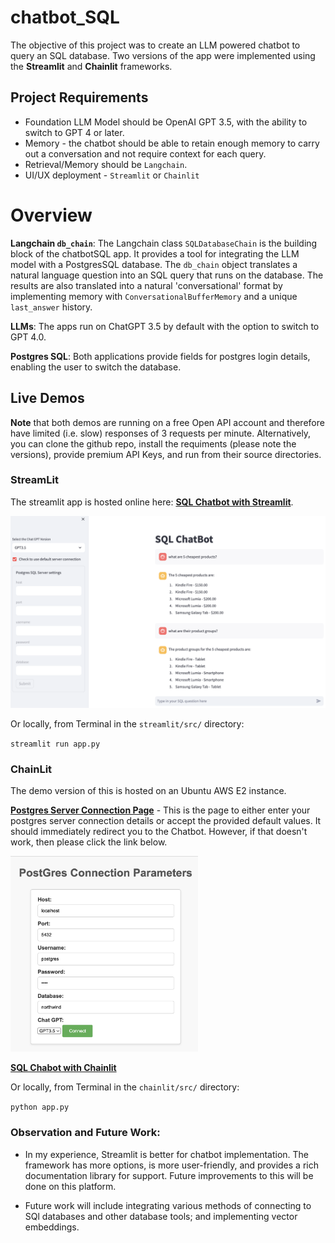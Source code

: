 # chatbot_SQL

The objective of this project was to create an LLM powered chatbot to query an SQL database. Two versions of the app were implemented using the **Streamlit** and **Chainlit** frameworks.

## Project Requirements

- Foundation LLM Model should be OpenAI GPT 3.5, with the ability to switch to GPT 4 or later.
- Memory - the chatbot should be able to retain enough memory to carry out a conversation and not require context for each query.
- Retrieval/Memory should be `Langchain`.
- UI/UX deployment - `Streamlit` or `Chainlit`

# Overview

**Langchain `db_chain`**: The Langchain class `SQLDatabaseChain` is the building block of the chatbotSQL app. It provides a tool for integrating the LLM model with a PostgresSQL database. The `db_chain` object translates a natural language question into an SQL query that runs on the database. The results are also translated into a natural 'conversational' format by implementing memory with `ConversationalBufferMemory` and a unique `last_answer` history.

**LLMs**: The apps run on ChatGPT 3.5 by default with the option to switch to GPT 4.0.

**Postgres SQL**: Both applications provide fields for postgres login details, enabling the user to switch the database.

## Live Demos

**Note** that both demos are running on a free Open API account and therefore have limited (i.e. slow) responses of 3 requests per minute. Alternatively, you can clone the github repo, install the requiments (please note the versions), provide premium API Keys, and run from their source directories.

### StreamLit

The streamlit app is hosted online here: [**SQL Chatbot with Streamlit**](https://chatbotsql.streamlit.app/).

![streamlitdemo](images/streamlit_demo.png)

Or locally, from Terminal in the `streamlit/src/` directory:

`streamlit run app.py`

### ChainLit

The demo version of this is hosted on an Ubuntu AWS E2 instance.

[**Postgres Server Connection Page**](http://ec2-3-21-56-191.us-east-2.compute.amazonaws.com:5000/) - This is the page to either enter your postgres server connection details or accept the provided default values. It should immediately redirect you to the Chatbot. However, if that doesn't work, then please click the link below.

<img src="images/chainlit_demo_landing.png" width="300">

[**SQL Chabot with Chainlit**](http://ec2-3-21-56-191.us-east-2.compute.amazonaws.com:8000)

Or locally, from Terminal in the `chainlit/src/` directory:

`python app.py`

### Observation and Future Work:

- In my experience, Streamlit is better for chatbot implementation. The framework has more options, is more user-friendly, and provides a rich documentation library for support. Future improvements to this will be done on this platform.

- Future work will include integrating various methods of connecting to SQl databases and other database tools; and implementing vector embeddings.
